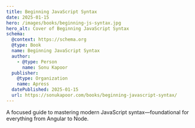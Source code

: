 ```yaml
---
title: Beginning JavaScript Syntax
date: 2025-01-15
hero: /images/books/beginning-js-syntax.jpg
hero_alt: Cover of Beginning JavaScript Syntax
schema:
  @context: https://schema.org
  @type: Book
  name: Beginning JavaScript Syntax
  author:
    - @type: Person
      name: Sonu Kapoor
  publisher:
    @type: Organization
    name: Apress
  datePublished: 2025-01-15
  url: https://sonukapoor.com/books/beginning-javascript-syntax/
---
```


A focused guide to mastering modern JavaScript syntax—foundational for everything from Angular to Node.
